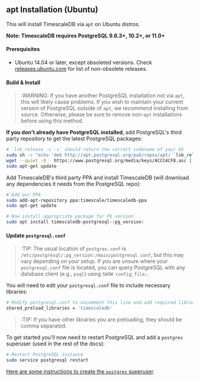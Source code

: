 ## apt Installation (Ubuntu) [](installation-apt-ubuntu)

This will install TimescaleDB via `apt` on Ubuntu distros.

**Note: TimescaleDB requires PostgreSQL 9.6.3+, 10.2+, or 11.0+**

#### Prerequisites

- Ubuntu 14.04 or later, except obsoleted versions.
Check [releases.ubuntu.com][ubuntu-releases] for list of
non-obsolete releases.

#### Build & Install

>:WARNING: If you have another PostgreSQL installation not via `apt`,
this will likely cause problems.
If you wish to maintain your current version of PostgreSQL outside
of `apt`, we recommend installing from source.  Otherwise, please be
sure to remove non-`apt` installations before using this method.

**If you don't already have PostgreSQL installed**, add PostgreSQL's third
party repository to get the latest PostgreSQL packages:
```bash
# `lsb_release -c -s` should return the correct codename of your OS
sudo sh -c "echo 'deb http://apt.postgresql.org/pub/repos/apt/ `lsb_release -c -s`-pgdg main' >> /etc/apt/sources.list.d/pgdg.list"
wget --quiet -O - https://www.postgresql.org/media/keys/ACCC4CF8.asc | sudo apt-key add -
sudo apt-get update
```

Add TimescaleDB's third party PPA and install TimescaleDB (will download
any dependencies it needs from the PostgreSQL repo):
```bash
# Add our PPA
sudo add-apt-repository ppa:timescale/timescaledb-ppa
sudo apt-get update

# Now install appropriate package for PG version
sudo apt install timescaledb-postgresql-:pg_version:
```

#### Update `postgresql.conf`

>:TIP: The usual location of `postgres.conf`
is `/etc/postgresql/:pg_version:/main/postgresql.conf`, but this may vary
depending on your setup. If you are unsure where your `postgresql.conf` file
is located, you can query PostgreSQL with any database client (e.g., `psql`)
using `SHOW config_file;`.

You will need to edit your `postgresql.conf` file to include
necessary libraries:
```bash
# Modify postgresql.conf to uncomment this line and add required libraries.
shared_preload_libraries = 'timescaledb'
```

>:TIP: If you have other libraries you are preloading, they should be comma separated.

To get started you'll now need to restart PostgreSQL and add
a `postgres` superuser (used in the rest of the docs):
```bash
# Restart PostgreSQL instance
sudo service postgresql restart
```

[Here are some instructions to create the `postgres` superuser][createuser].

[createuser]: http://suite.opengeo.org/docs/latest/dataadmin/pgGettingStarted/firstconnect.html
[ubuntu-releases]: http://releases.ubuntu.com/
